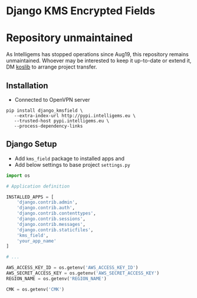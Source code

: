 # Django KMS Encrypted Fields

# Repository unmaintained
As Intelligems has stopped operations since Aug19, this repository remains unmaintained. Whoever may be interested to keep it up-to-date or extend it, DM [koslib](https://twitter.com/koslib) to arrange project transfer.

## Installation

- Connected to OpenVPN server

```Shell
pip install django_kmsfield \
   --extra-index-url http://pypi.intelligems.eu \
   --trusted-host pypi.intelligems.eu \
   --process-dependency-links
```

## Django Setup

- Add `kms_field` package to installed apps and
- Add below settings to base project `settings.py`

```Python
import os

# Application definition

INSTALLED_APPS = [
    'django.contrib.admin',
    'django.contrib.auth',
    'django.contrib.contenttypes',
    'django.contrib.sessions',
    'django.contrib.messages',
    'django.contrib.staticfiles',
    'kms_field',
    'your_app_name'
]

# ...

AWS_ACCESS_KEY_ID = os.getenv('AWS_ACCESS_KEY_ID')
AWS_SECRET_ACCESS_KEY = os.getenv('AWS_SECRET_ACCESS_KEY')
REGION_NAME = os.getenv('REGION_NAME')

CMK = os.getenv('CMK')
```
